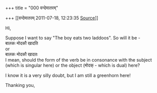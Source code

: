 +++
title = "000 वन्देमातरम्"

+++
[[वन्देमातरम्	2011-07-18, 12:23:35 [Source](https://groups.google.com/g/samskrita/c/_yPVXGT4sJk)]]



Hi,

Suppose I want to say "The boy eats two laddoos". So will it be -  
बालकः मोदकौ खादति  
or  
बालकः मोदकौ खादतः  
I mean, should the form of the verb be in consonance with the subject  
(which is singular here) or the object (मोदक् - which is dual) here?

I know it is a very silly doubt, but I am still a greenhorn here!

Thanking you,

